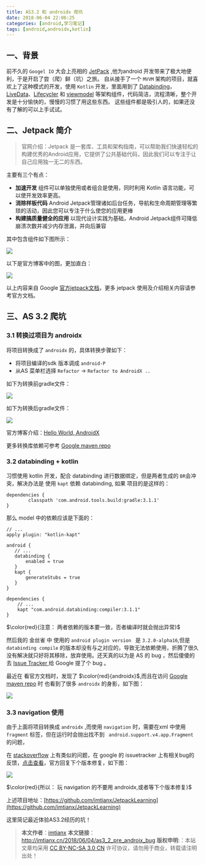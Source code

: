 ```yaml
---
title: AS3.2 和 androidx 爬坑
date: 2018-06-04 22:06:25
categories: [android,学习笔记]
tags: [android,androidx,kotlin]
---
```



## 一、背景
前不久的 `Googel IO` 大会上亮相的 [JetPack](https://developer.android.com/jetpack/) ,他为android 开发带来了极大地便利，于是开启了尝（爬）鲜（坑）之旅。<!--more-->
自从接手了一个 `MVVM` 架构的项目，就喜欢上了这种模式的开发，使用 `Kotlin` 开发，里面用到了 [Databinding](https://developer.android.com/topic/libraries/data-binding/)，[LiveData](https://developer.android.com/topic/libraries/architecture/livedata)、[Lifecycler](https://developer.android.com/topic/libraries/architecture/lifecycle) 和 [viewmodel](https://developer.android.com/topic/libraries/architecture/viewmodel) 等架构组件，代码简洁，流程清晰，整个开发是十分愉快的，慢慢的习惯了用这些东西。
这些组件都是吸引人的，如果还没有了解的可以上手试试。


## 二、Jetpack 简介

> 官网介绍：Jetpack 是一套库、工具和架构指南，可以帮助我们快速轻松的构建优秀的Android应用，它提供了公共基础代码，因此我们可以专注于让自己应用独一无二的东西。

主要有三个有点：

- **加速开发**
 组件可以单独使用或者组合是使用，同时利用 Kotlin 语言功能，可以使开发效率更高。
- **消除样板代码**
 Android Jetpack管理诸如后台任务，导航和生命周期管理等繁琐的活动，因此您可以专注于什么使您的应用更棒
- **构建搞质量健全的应用**
 以现代设计实践为基础，Android Jetpack组件可降低崩溃次数并减少内存泄漏，并向后兼容

其中包含组件如下图所示：

![](http://img.imtianx.cn/2018/0602/0001.png?imageView2/0/q/75|watermark/2/text/aHR0cDovL2ltdGlhbnguY24v/font/5b6u6L2v6ZuF6buR/fontsize/320/fill/I0Y4MEIwQg==/dissolve/100/gravity/SouthEast/dx/12/dy/12)

以下是官方博客中的图，更加直白：

![](http://img.imtianx.cn/2018/0602/003.png)



以上内容来自 Google [官方jetpack文档](https://developer.android.com/jetpack/)，更多 jetpack 使用及介绍相关内容请参考官方文档。

## 三、AS 3.2 爬坑

### 3.1 转换过项目为 androidx

将项目转换成了 `androidx` 的，具体转换步骤如下：

 - 将项目编译的sdk 版本调成 `android-P`
 - 从AS 菜单栏选择 `Refactor` -> `Refactor to AndroidX ..`
 
如下为转换前gradle文件：

![](http://img.imtianx.cn/2018/0602/004.png?imageView2/0/q/75|watermark/2/text/aHR0cDovL2ltdGlhbnguY24v/font/5b6u6L2v6ZuF6buR/fontsize/320/fill/I0Y4MEIwQg==/dissolve/100/gravity/SouthEast/dx/12/dy/12)

如下为转换后gradle文件：

![](http://img.imtianx.cn/2018/0602/005.png?imageView2/0/q/75|watermark/2/text/aHR0cDovL2ltdGlhbnguY24v/font/5b6u6L2v6ZuF6buR/fontsize/320/fill/I0Y4MEIwQg==/dissolve/100/gravity/SouthEast/dx/12/dy/12)

官方博客介绍：[Hello World, AndroidX](https://android-developers.googleblog.com/2018/05/hello-world-androidx.html)

更多转换库依赖可参考 [Google maven repo](https://dl.google.com/dl/android/maven2/index.html)

### 3.2 databinding + kotlin 
习惯使用 kotlin 开发，配合 databinding 进行数据绑定，但是两者生成的 `BR`会冲突，解决办法是 使用 `kapt` 依赖 databinding, 如果 项目的是这样的：

```
dependencies {
        classpath 'com.android.tools.build:gradle:3.1.1'
}
```

那么 model 中的依赖应该是下面的：

```
// ...
apply plugin: "kotlin-kapt"

android {
   // ...
   databinding {
       enabled = true
   }
   kapt {
       generateStubs = true
   }
}

dependencies {
    // ...
    kapt "com.android.databinding:compiler:3.1.1"
}

```

$\color{red}{注意： 两者依赖的版本要一致，否者编译时就会抛出异常}$

然后我的 金丝雀 中 使用的 `android plugin version ` 是 `3.2.0-alpha16`,但是 ` databinding compile ` 的版本却没有与之对应的，导致无法依赖使用，折腾了很久没有解决就只好将其移除，放弃使用。还天真的以为是 AS 的 bug ，然后傻傻的去 [Issue Tracker ](https://issuetracker.google.com/issues) 给 Google 提了个 bug 。

最近在 看官方文档时，发现了 $\color{red}{androidx}$,而且在访问 [Google maven repo](https://dl.google.com/dl/android/maven2/index.html) 时 也看到了很多 `androidx` 的身影，如下图：

![](http://img.imtianx.cn/2018/0602/002.png?imageView2/0/q/75|watermark/2/text/aHR0cDovL2ltdGlhbnguY24v/font/5b6u6L2v6ZuF6buR/fontsize/320/fill/I0Y4MEIwQg==/dissolve/100/gravity/SouthEast/dx/12/dy/12)

### 3.3 navigation 使用

由于上面将项目转换成 `androidx` ,而使用 `navigation` 时，需要在xml 中使用 `fragment` 标签，但在运行时会抛出找不到 ` android.support.v4.app.Fragment`的问题，

在 [stackoverflow](https://stackoverflow.com/search?q=androidx) 上有类似的问题，在 google 的 issuetracker 上有相关bug的反馈，[点击查看](https://issuetracker.google.com/issues/79667498)，官方回复下个版本修复，如下图：

![](http://img.imtianx.cn/2018/0602/006.png?imageView2/0/q/75|watermark/2/text/aHR0cDovL2ltdGlhbnguY24v/font/5b6u6L2v6ZuF6buR/fontsize/320/fill/I0Y4MEIwQg==/dissolve/100/gravity/SouthEast/dx/12/dy/12)

$\color{red}{所以： 玩 navigation 的不要用 androidx,或者等下个版本修复}$


上述项目地址：[https://github.com/imtianx/JetpackLearning](https://github.com/imtianx/JetpackLearning)

这里简记最近体验AS3.2经历的坑！



> **本文作者**：[imtianx](http://imtianx.cn/about)
> **本文链接**：http://imtianx.cn/2018/06/04/as3_2_pre_androix_bug
> **版权申明**:：本站文章均采用 [CC BY-NC-SA 3.0 CN](http://creativecommons.org/licenses/by-nc-sa/3.0/cn/) 许可协议，请勿用于商业，转载请注明出处！


